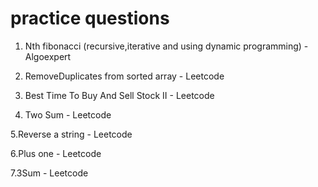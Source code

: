 # practice questions 
1. Nth fibonacci (recursive,iterative and using dynamic programming) - Algoexpert

2. RemoveDuplicates from sorted array - Leetcode

3. Best Time To Buy And Sell Stock II - Leetcode

4. Two Sum - Leetcode

 5.Reverse a string - Leetcode
  
 6.Plus one - Leetcode
  
 7.3Sum - Leetcode
